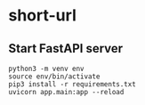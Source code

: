 # short-url

## Start FastAPI server

```
python3 -m venv env
source env/bin/activate
pip3 install -r requirements.txt
uvicorn app.main:app --reload
```